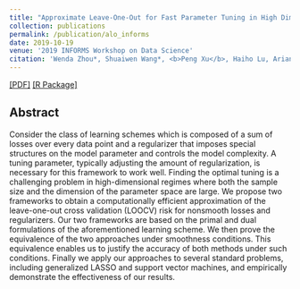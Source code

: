 ```yaml
---
title: "Approximate Leave-One-Out for Fast Parameter Tuning in High Dimensions"
collection: publications
permalink: /publication/alo_informs
date: 2019-10-19
venue: '2019 INFORMS Workshop on Data Science'
citation: 'Wenda Zhou*, Shuaiwen Wang*, <b>Peng Xu</b>, Haiho Lu, Arian Maleki, Vahab Mirrokni. <i>2019 INFORMS Workshop on Data Science</i>. Oct 2019.'
---
```

[[PDF]](http://francis-hsu.github.io/files/alo_informs.pdf) [[R Package]](https://github.com/wendazhou/alocv-package)

## Abstract
Consider the class of learning schemes which is composed of a sum of losses over every data point and a regularizer that imposes special structures on the model parameter and controls the model complexity. A tuning parameter, typically adjusting the amount of regularization, is necessary for this framework to work well. Finding the optimal tuning is a challenging problem in high-dimensional regimes where both the sample size and the dimension of the parameter space are large. We propose two frameworks to obtain a computationally efficient approximation of the leave-one-out cross validation (LOOCV) risk for nonsmooth losses and regularizers. Our two frameworks are based on the primal and dual formulations of the aforementioned learning scheme. We then prove the equivalence of the two approaches under smoothness conditions. This equivalence enables us to justify the accuracy of both methods under such conditions. Finally we apply our approaches to several standard problems, including generalized LASSO and support vector machines, and 
empirically demonstrate the effectiveness of our results.